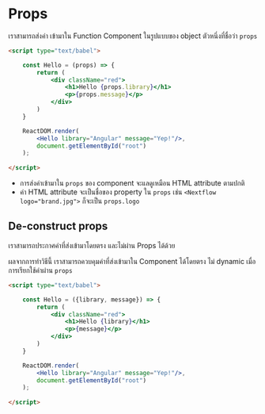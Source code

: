 
# Props

เราสามารถส่งค่า เข้ามาใน Function Component ในรูปแบบของ object ตัวหนึ่งที่ชื่อว่า `props` 

```html
<script type="text/babel">

    const Hello = (props) => {
        return (
            <div className="red">
                <h1>Hello {props.library}</h1>
                <p>{props.message}</p>
            </div>
        )
    }

    ReactDOM.render(
        <Hello library="Angular" message="Yep!"/>,
        document.getElementById("root")
    );
    
</script>
```

- การส่งค่าเข้ามาใน `props` ของ component จะแลดูเหมือน HTML attribute ตามปกติ
- ค่า HTML attribute จะเป็นชื่อของ property ใน `props` เช่น `<Nextflow logo="brand.jpg">` ก็จะเป็น `props.logo` 

## De-construct props

เราสามารถประกาศค่าที่ส่งเข้ามาโดยตรง และไม่ผ่าน Props ได้ด้วย 

ผลจากการทำวิธีนี้ เราสามารถควบคุมค่าที่ส่งเข้ามาใน Component ได้โดยตรง ไม่ dynamic เมื่อการเรียกใช้ค่าผ่าน `props`

```html
<script type="text/babel">

    const Hello = ({library, message}) => {
        return (
            <div className="red">
                <h1>Hello {library}</h1>
                <p>{message}</p>
            </div>
        )
    }

    ReactDOM.render(
        <Hello library="Angular" message="Yep!"/>,
        document.getElementById("root")
    );
    
</script>
```
